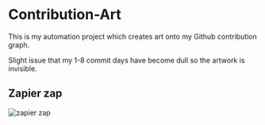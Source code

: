 # Contribution-Art

This is my automation project which creates art onto my Github contribution graph.

Slight issue that my 1-8 commit days have become dull so the artwork is invisible.

## Zapier zap
![zapier zap](./zapier-zap.png)
